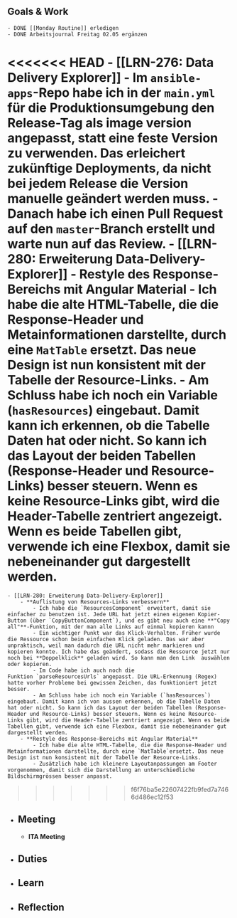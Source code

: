 ## Goals & Work
	- DONE [[Monday Routine]] erledigen
	- DONE Arbeitsjournal Freitag 02.05 ergänzen
<<<<<<< HEAD
	- [[LRN-276: Data Delivery Explorer]]
		- Im `ansible-apps`-Repo habe ich in der `main.yml` für die Produktionsumgebung den Release-Tag als image version angepasst, statt eine feste Version zu verwenden. Das erleichert zukünftige Deployments, da nicht bei jedem Release die Version manuelle geändert werden muss.
		- Danach habe ich einen Pull Request auf den `master`-Branch erstellt und warte nun auf das Review.
	- [[LRN-280: Erweiterung Data-Delivery-Explorer]]
		- **Restyle des Response-Bereichs mit Angular Material**
			- Ich habe die alte HTML-Tabelle, die die Response-Header und Metainformationen darstellte, durch eine `MatTable` ersetzt. Das neue Design ist nun konsistent mit der Tabelle der Resource-Links.
			- Am Schluss habe ich noch ein Variable (`hasResources`) eingebaut. Damit kann ich erkennen, ob die Tabelle Daten hat oder nicht. So kann ich das Layout der beiden Tabellen (Response-Header und Resource-Links) besser steuern. Wenn es keine Resource-Links gibt, wird die Header-Tabelle zentriert angezeigt. Wenn es beide Tabellen gibt, verwende ich eine Flexbox, damit sie nebeneinander gut dargestellt werden.
=======
	- [[LRN-280: Erweiterung Data-Delivery-Explorer]]
		- **Auflistung von Resources-Links verbessern**
			- Ich habe die `ResourcesComponent` erweitert, damit sie einfacher zu benutzen ist. Jede URL hat jetzt einen eigenen Kopier-Button (über `CopyButtonComponent`), und es gibt neu auch eine **"Copy all"**-Funktion, mit der man alle Links auf einmal kopieren kannn
			- Ein wichtiger Punkt war das Klick-Verhalten. Früher wurde die Ressource schon beim einfachen Klick geladen. Das war aber unpraktisch, weil man dadurch die URL nicht mehr markieren und kopieren konnte. Ich habe das geändert, sodass die Ressource jetzt nur noch bei **Doppelklick** geladen wird. So kann man den Link  auswählen oder kopieren.
			- Im Code habe ich auch noch die Funktion `parseResourcesUrls` angepasst. Die URL-Erkennung (Regex) hatte vorher Probleme bei gewissen Zeichen, das funktioniert jetzt besser.
			- Am Schluss habe ich noch ein Variable (`hasResources`) eingebaut. Damit kann ich von aussen erkennen, ob die Tabelle Daten hat oder nicht. So kann ich das Layout der beiden Tabellen (Response-Header und Resource-Links) besser steuern. Wenn es keine Resource-Links gibt, wird die Header-Tabelle zentriert angezeigt. Wenn es beide Tabellen gibt, verwende ich eine Flexbox, damit sie nebeneinander gut dargestellt werden.
		- **Restyle des Response-Bereichs mit Angular Material**
			- Ich habe die alte HTML-Tabelle, die die Response-Header und Metainformationen darstellte, durch eine `MatTable`ersetzt. Das neue Design ist nun konsistent mit der Tabelle der Resource-Links.
			- Zusätzlich habe ich kleinere Layoutanpassungen am Footer vorgenommen, damit sich die Darstellung an unterschiedliche Bildschirmgrössen besser anpasst.
>>>>>>> f6f76ba5e22607422fb9fed7a7466d486ec12f53
- ## Meeting
	- **ITA Meeting**
- ## Duties
- ## Learn
- ## Reflection